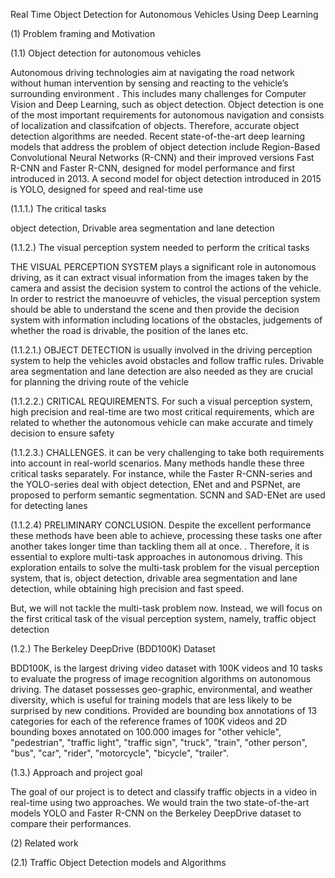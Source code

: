 Real Time Object Detection for Autonomous Vehicles Using Deep Learning

(1) Problem framing and Motivation

(1.1) Object detection for autonomous vehicles

Autonomous driving technologies aim at navigating the road network without human intervention by sensing and reacting to the vehicle’s surrounding environment . This includes many challenges for Computer Vision and Deep Learning, such as object detection. Object detection is one of the most important requirements for autonomous navigation and consists of localization and classifcation of objects. Therefore, accurate object detection algorithms are needed. Recent state-of-the-art deep learning models that address the problem of object detection include Region-Based Convolutional Neural Networks (R-CNN) and their improved versions Fast R-CNN and Faster R-CNN, designed for model performance and first introduced in 2013. A second model for object detection introduced in 2015 is YOLO, designed for speed and real-time use

(1.1.1.) The critical tasks

object detection, 
Drivable area segmentation and 
lane detection

(1.1.2.) The visual perception system needed to perform the critical tasks

THE VISUAL PERCEPTION SYSTEM plays a significant role in autonomous driving, as it can extract visual information from the images taken by the camera and assist the decision system to control the actions of the vehicle. In order to restrict the manoeuvre of vehicles, the visual perception system should be able to understand the scene and then provide the decision system with information including locations of the obstacles, judgements of whether the road is drivable, the position of the lanes etc.

(1.1.2.1.) OBJECT DETECTION is usually involved in the driving perception system to help the vehicles avoid obstacles and follow traffic rules. Drivable area segmentation and lane detection are also needed as they are crucial for planning the driving route of the vehicle

(1.1.2.2.) CRITICAL REQUIREMENTS. For such a visual perception system, high precision and real-time are two most critical requirements, which are related to whether the autonomous vehicle can make accurate and timely decision to ensure safety

(1.1.2.3.) CHALLENGES. it can be very challenging to take both requirements into account in real-world scenarios. Many methods handle these three critical tasks separately. For instance, while the Faster R-CNN-series and the YOLO-series deal with object detection, ENet and and PSPNet, are proposed to perform semantic segmentation. SCNN and SAD-ENet are used for detecting lanes

(1.1.2.4) PRELIMINARY CONCLUSION. Despite the excellent performance these methods have been able to achieve, processing these tasks one after another takes longer time than tackling them all at once. . Therefore, it is essential to explore multi-task approaches in autonomous driving. This exploration entails to solve the multi-task problem for the visual perception system, that is, object detection, drivable area segmentation and lane detection, while obtaining high precision and fast speed. 

But, we will not tackle the multi-task problem now. Instead, we will focus on the first critical task of the visual perception system, namely, traffic object detection

(1.2.) The Berkeley DeepDrive (BDD100K) Dataset

BDD100K, is the largest driving video dataset with 100K videos and 10 tasks to evaluate the progress of image recognition algorithms on autonomous driving. The dataset possesses geo-graphic, environmental, and weather diversity, which is useful for training models that are less likely to be surprised by new conditions. Provided are bounding box annotations of 13 categories for each of the reference frames of 100K videos and 2D bounding boxes annotated on 100.000 images for "other vehicle", "pedestrian", "traffic light", "traffic sign", "truck", "train", "other person", "bus", "car", "rider", "motorcycle", "bicycle", "trailer".

(1.3.) Approach and project goal

The goal of our project is to detect and classify traffic objects in a video in real-time using two approaches. We would train the two state-of-the-art models YOLO and Faster R-CNN on the Berkeley DeepDrive dataset to compare their performances.

(2)	Related work

(2.1) Traffic Object Detection models and Algorithms
